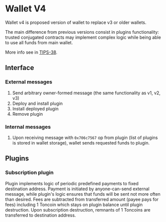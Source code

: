 # Wallet V4
Wallet v4 is proposed version of wallet to replace v3 or older wallets.

The main difference from previous versions consist in plugins functionality:
trusted conjugated contracts may implement complex logic while being able to use all funds from main wallet.
<!-- 
That way wallet can be extended in numerous ways, including partial, infinite or programmatic allowances, special connectors to specific DApps, custom user-governed add-ons. -->

More info see in [TIPS-38](https://github.com/newton-blockchain/TIPs/issues/38).

 ## Interface
### External messages
1. Send arbitrary owner-formed message (the same functionality as v1, v2, v3)
2. Deploy and install plugin
3. Install deployed plugin
4. Remove plugin 

### Internal messages
1. Upon receiving message with `0x706c7567` op from plugin (list of plugins is stored in wallet storage), wallet sends requested funds to plugin. 

## Plugins
### Subscription plugin
Plugin implements logic of periodic predefined payments to fixed destination address. Payment is initiated by anyone-can-send external message,
 while plugin's logic ensures that funds will be sent not more often than desired. Fees are subtracted from transferred amount (payee pays for fees)
 including 1 Toncoin which stays on plugin balance until plugin destruction. Upon subscription destruction, remnants of 1 Toncoins are transferred to 
destination address. 
